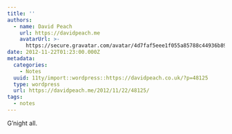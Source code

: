 ```yaml
---
title: ''
authors:
  - name: David Peach
    url: https://davidpeach.me
    avatarUrl: >-
      https://secure.gravatar.com/avatar/4d7faf5eee1f055a85788c44936b8995eaab6dfb004e7854ec747ccb272e91ee?s=96&d=mm&r=g
date: 2012-11-22T01:23:00.000Z
metadata:
  categories:
    - Notes
  uuid: 11ty/import::wordpress::https://davidpeach.co.uk/?p=48125
  type: wordpress
  url: https://davidpeach.me/2012/11/22/48125/
tags:
  - notes
---
```

G’night all.